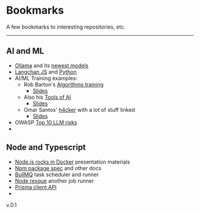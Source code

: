 # Bookmarks
A few bookmarks to interesting repositories, etc.

----
## AI and ML
* [Ollama](https://github.com/ollama/ollama?tab=readme-ov-file) and its [newest models](https://ollama.com/library?sort=newest)
* [Langchan JS](https://js.langchain.com/v0.1/docs/get_started/introduction/) and [Python](https://python.langchain.com/v0.1/docs/get_started/introduction/)
* AI/ML Training examples:
  * Rob Barton's [Algorithms training](https://github.com/robbarto2/AIML-Algorithms-Training)
    * [Slides](https://on24static.akamaized.net/event/45/57/84/5/rt/1/documents/resourceList1718229759235/section5introductiontolargelanguagemodels1718229759235.pdf)
  * Also his [Tools of AI](https://github.com/robbarto2/AIML-Tools-of-AI)
    * [Slides](https://on24static.akamaized.net/event/45/87/46/1/rt/1/documents/resourceList1718915301234/joanslides.pdf)
  * Omar Santos' [h4cker](https://github.com/The-Art-of-Hacking/h4cker) with a lot of stuff linked
    * [Slides](https://on24static.akamaized.net/event/44/82/73/2/rt/1/documents/resourceList1711979256568/aienabledprogrammingnetworkingandcybersecurity1711979256568.pdf)
* OWASP [Top 10 LLM risks](https://genai.owasp.org/llm-top-10/)
* 

## Node and Typescript
* [Node.js rocks in Docker](https://github.com/BretFisher/nodejs-rocks-in-docker) presentation materials
* [Npm package spec](https://docs.npmjs.com/cli/v10/using-npm/package-spec) and other docs
* [BullMQ](https://github.com/taskforcesh/bullmq) task scheduler and runner
* [Node resque](https://github.com/actionhero/node-resque) another job runner
* [Prisma client API](https://www.prisma.io/docs/orm/reference/prisma-client-reference)
* 

v.0.1
